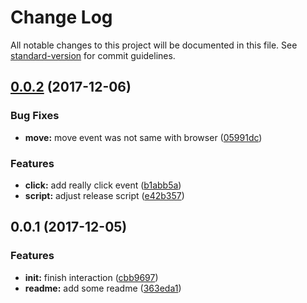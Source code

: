 # Change Log

All notable changes to this project will be documented in this file. See [standard-version](https://github.com/conventional-changelog/standard-version) for commit guidelines.

<a name="0.0.2"></a>
## [0.0.2](https://github.com/jasonChen1982/three.interaction.js/compare/v0.0.1...v0.0.2) (2017-12-06)


### Bug Fixes

* **move:** move event was not same with browser ([05991dc](https://github.com/jasonChen1982/three.interaction.js/commit/05991dc))


### Features

* **click:** add really click event ([b1abb5a](https://github.com/jasonChen1982/three.interaction.js/commit/b1abb5a))
* **script:** adjust release script ([e42b357](https://github.com/jasonChen1982/three.interaction.js/commit/e42b357))



<a name="0.0.1"></a>
## 0.0.1 (2017-12-05)


### Features

* **init:** finish interaction ([cbb9697](https://github.com/jasonChen1982/three.interaction.js/commit/cbb9697))
* **readme:** add some readme ([363eda1](https://github.com/jasonChen1982/three.interaction.js/commit/363eda1))
